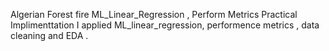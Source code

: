 Algerian Forest fire ML_Linear_Regression , Perform Metrics Practical Implimenttation
I applied ML_linear_regression, performence metrics , data cleaning and EDA .
